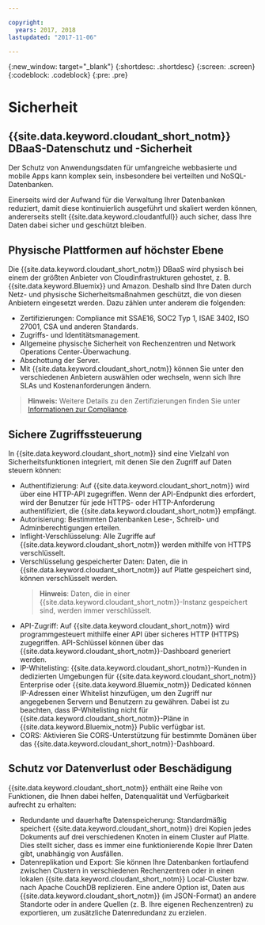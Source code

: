 ```yaml
---

copyright:
  years: 2017, 2018
lastupdated: "2017-11-06"

---
```


{:new_window: target="_blank"}
{:shortdesc: .shortdesc}
{:screen: .screen}
{:codeblock: .codeblock}
{:pre: .pre}

<!-- Acrolinx: 2017-04-28 -->

# Sicherheit

## {{site.data.keyword.cloudant_short_notm}} DBaaS-Datenschutz und -Sicherheit

Der Schutz von Anwendungsdaten für umfangreiche webbasierte und mobile Apps kann komplex sein,
insbesondere bei verteilten und NoSQL-Datenbanken.

Einerseits wird der Aufwand für die Verwaltung Ihrer Datenbanken reduziert,
damit diese kontinuierlich ausgeführt und skaliert werden können, andererseits stellt {{site.data.keyword.cloudantfull}} auch sicher, dass Ihre Daten dabei sicher und geschützt bleiben.

## Physische Plattformen auf höchster Ebene

Die {{site.data.keyword.cloudant_short_notm}} DBaaS wird physisch bei einem der größten
Anbieter von Cloudinfrastrukturen gehostet, z. B. {{site.data.keyword.Bluemix}} und Amazon.
Deshalb sind Ihre Daten durch Netz- und physische Sicherheitsmaßnahmen geschützt, die von diesen Anbietern eingesetzt werden. Dazu zählen unter anderem die folgenden:

- Zertifizierungen: Compliance mit SSAE16, SOC2 Typ 1, ISAE 3402, ISO 27001, CSA und anderen Standards.
- Zugriffs- und Identitätsmanagement.
- Allgemeine physische Sicherheit von Rechenzentren und Network Operations Center-Überwachung.
- Abschottung der Server.
- Mit {{site.data.keyword.cloudant_short_notm}} können Sie unter den verschiedenen Anbietern auswählen oder wechseln, wenn sich Ihre SLAs und Kostenanforderungen ändern.

> **Hinweis:** Weitere Details zu den Zertifizierungen finden Sie unter [Informationen zur Compliance](compliance.html).

## Sichere Zugriffssteuerung

In {{site.data.keyword.cloudant_short_notm}} sind eine Vielzahl von Sicherheitsfunktionen integriert,
mit denen Sie den Zugriff auf Daten steuern können:

- Authentifizierung: Auf {{site.data.keyword.cloudant_short_notm}} wird
  über eine HTTP-API zugegriffen.
  Wenn der API-Endpunkt dies erfordert, wird der Benutzer für jede
  HTTPS- oder HTTP-Anforderung authentifiziert, die
  {{site.data.keyword.cloudant_short_notm}} empfängt.
- Autorisierung: Bestimmten Datenbanken Lese-, Schreib- und Adminberechtigungen erteilen.
- Inflight-Verschlüsselung: Alle Zugriffe auf
  {{site.data.keyword.cloudant_short_notm}} werden mithilfe von HTTPS verschlüsselt.
- Verschlüsselung gespeicherter Daten: Daten, die in
  {{site.data.keyword.cloudant_short_notm}} auf Platte gespeichert sind, können verschlüsselt werden.
  > **Hinweis**: Daten, die in einer {{site.data.keyword.cloudant_short_notm}}-Instanz gespeichert sind, werden immer verschlüsselt.
- API-Zugriff: Auf {{site.data.keyword.cloudant_short_notm}} wird programmgesteuert
  mithilfe einer API über sicheres HTTP (HTTPS) zugegriffen.
  API-Schlüssel können über das {{site.data.keyword.cloudant_short_notm}}-Dashboard generiert werden.
- IP-Whitelisting: {{site.data.keyword.cloudant_short_notm}}-Kunden in dedizierten Umgebungen
für {{site.data.keyword.cloudant_short_notm}} Enterprise oder
{{site.data.keyword.Bluemix_notm}} Dedicated können IP-Adressen einer Whitelist hinzufügen, um den
Zugriff nur angegebenen Servern und Benutzern zu gewähren. Dabei ist zu beachten, dass
IP-Whitelisting nicht für {{site.data.keyword.cloudant_short_notm}}-Pläne
in {{site.data.keyword.Bluemix_notm}} Public verfügbar ist. 
- CORS: Aktivieren Sie CORS-Unterstützung für bestimmte Domänen über das
  {{site.data.keyword.cloudant_short_notm}}-Dashboard.

## Schutz vor Datenverlust oder Beschädigung

{{site.data.keyword.cloudant_short_notm}} enthält eine Reihe von Funktionen,
die Ihnen dabei helfen, Datenqualität und Verfügbarkeit aufrecht zu erhalten:

- Redundante und dauerhafte Datenspeicherung: Standardmäßig speichert {{site.data.keyword.cloudant_short_notm}} drei Kopien jedes Dokuments auf drei verschiedenen Knoten in einem Cluster auf Platte.
  Dies stellt sicher, dass
es immer eine funktionierende Kopie Ihrer Daten gibt, unabhängig von Ausfällen.
- Datenreplikation und Export: Sie können Ihre Datenbanken fortlaufend zwischen
Clustern in verschiedenen Rechenzentren oder in einen lokalen {{site.data.keyword.cloudant_short_notm}} Local-Cluster
bzw. nach Apache CouchDB replizieren.
  Eine andere Option ist, Daten aus
  {{site.data.keyword.cloudant_short_notm}} (im JSON-Format)
  an andere Standorte oder in andere Quellen (z. B. Ihre eigenen Rechenzentren) zu exportieren, um zusätzliche Datenredundanz zu erzielen.
